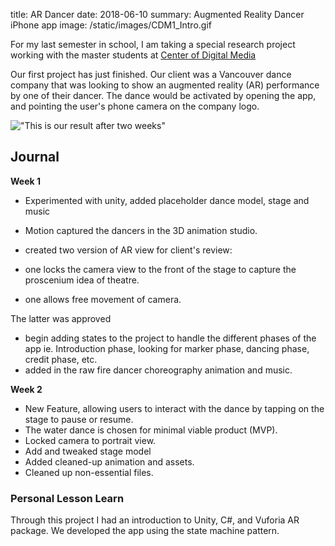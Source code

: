 title: AR Dancer
date: 2018-06-10
summary: Augmented Reality Dancer iPhone app 
image: /static/images/CDM1_Intro.gif

For my last semester in school, I am taking a special research project working with the master students at [Center of Digital Media](https://thecdm.ca/)

Our first project has just finished. Our client was a Vancouver dance company that was looking to show an augmented reality (AR) performance by one of their dancer. The dance would be activated by opening the app, and pointing the user's phone camera on the company logo.

!["This is our result after two weeks"](/static/images/CDM1_Intro.gif)

## Journal

__Week 1__

- Experimented with unity, added placeholder dance model, stage and music
- Motion captured the dancers in the 3D animation studio.

- created two version of AR view for client's review:
- one locks the camera view to the front of the stage to capture the proscenium idea of theatre.
- one allows free movement of camera.

The latter was approved

- begin adding states to the project to handle the different phases of the app ie. Introduction phase, looking for marker phase, dancing phase, credit phase, etc.
- added in the raw fire dancer choreography animation and music. 

__Week 2__

- New Feature, allowing users to interact with the dance by tapping on the stage to pause or resume. 
- The water dance is chosen for minimal viable product (MVP). 
- Locked camera to portrait view. 
- Add and tweaked stage model
- Added cleaned-up animation and assets.
- Cleaned up non-essential files.

### Personal Lesson Learn
Through this project I had an introduction to Unity, C#, and Vuforia AR package. We developed the app using the state machine pattern. 